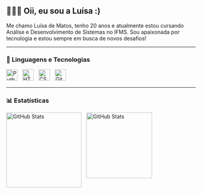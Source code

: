 ## 👩🏻‍💻 Oii, eu sou a Luísa :)

Me chamo Luísa de Matos, tenho 20 anos e atualmente estou cursando Análise e Desenvolvimento de Sistemas no IFMS. Sou apaixonada por tecnologia e estou sempre em busca de novos desafios! 

---

### 🤖 Linguagens e Tecnologias

<img 
    align="left" 
    alt="Python" 
    title="Python"
    width="30px" 
    style="padding-right: 10px;" 
    src="https://cdn.jsdelivr.net/gh/devicons/devicon@latest/icons/python/python-original.svg" 
/>
<img 
    align="left" 
    alt="HTML"
    title="HTML" 
    width="30px" 
    style="padding-right: 10px;" 
    src="https://cdn.jsdelivr.net/gh/devicons/devicon@latest/icons/html5/html5-original.svg" 
/>
<img 
    align="left" 
    alt="CSS" 
    title="CSS"
    width="30px" 
    style="padding-right: 10px;" 
    src="https://cdn.jsdelivr.net/gh/devicons/devicon@latest/icons/css3/css3-original.svg"
/>
<img 
    align="left" 
    alt="Git" 
    title="Git"
    width="30px" 
    style="padding-right: 10px;" 
    src="https://cdn.jsdelivr.net/gh/devicons/devicon@latest/icons/git/git-original.svg" 
/>


<br/>
<br/>

---

### 📊 Estatísticas

<p>
  <img 
    align="left" 
    alt="GitHub Stats" 
    height="200" 
    style="padding-right: 10px;" 
    src="https://github-readme-stats.vercel.app/api?username=luisadmatos&show_icons=true&theme=tokyonight&include_all_commits=false&locale=pt-br" 
  />
  <img 
      align="left" 
      alt="GitHub Stats" 
      height="175" 
      src="https://github-readme-stats.vercel.app/api/top-langs/?username=luisadmatos&theme=tokyonight&layout=compact&custom_title=Tecnologias&langs_count=10" 
  />

</p>
